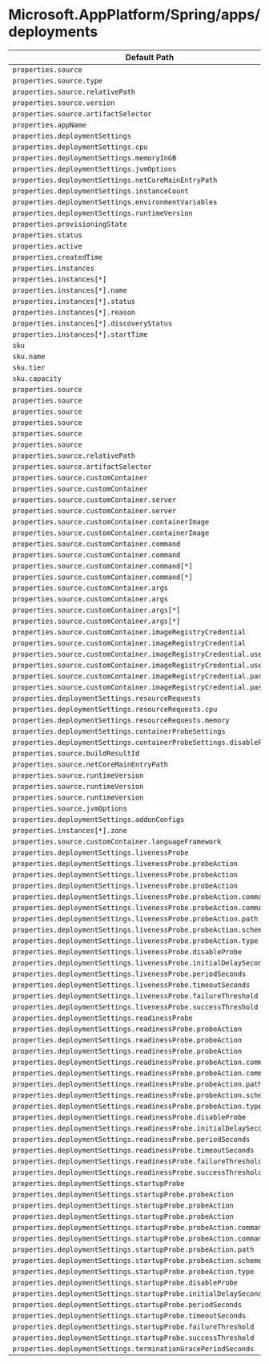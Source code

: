 # Microsoft.AppPlatform/Spring/apps/deployments

| Default Path | Alias |
|---|---|
| `properties.source` | `Microsoft.AppPlatform/Spring/apps/deployments/source` |
| `properties.source.type` | `Microsoft.AppPlatform/Spring/apps/deployments/source.type` |
| `properties.source.relativePath` | `Microsoft.AppPlatform/Spring/apps/deployments/source.relativePath` |
| `properties.source.version` | `Microsoft.AppPlatform/Spring/apps/deployments/source.version` |
| `properties.source.artifactSelector` | `Microsoft.AppPlatform/Spring/apps/deployments/source.artifactSelector` |
| `properties.appName` | `Microsoft.AppPlatform/Spring/apps/deployments/appName` |
| `properties.deploymentSettings` | `Microsoft.AppPlatform/Spring/apps/deployments/deploymentSettings` |
| `properties.deploymentSettings.cpu` | `Microsoft.AppPlatform/Spring/apps/deployments/deploymentSettings.cpu` |
| `properties.deploymentSettings.memoryInGB` | `Microsoft.AppPlatform/Spring/apps/deployments/deploymentSettings.memoryInGB` |
| `properties.deploymentSettings.jvmOptions` | `Microsoft.AppPlatform/Spring/apps/deployments/deploymentSettings.jvmOptions` |
| `properties.deploymentSettings.netCoreMainEntryPath` | `Microsoft.AppPlatform/Spring/apps/deployments/deploymentSettings.netCoreMainEntryPath` |
| `properties.deploymentSettings.instanceCount` | `Microsoft.AppPlatform/Spring/apps/deployments/deploymentSettings.instanceCount` |
| `properties.deploymentSettings.environmentVariables` | `Microsoft.AppPlatform/Spring/apps/deployments/deploymentSettings.environmentVariables` |
| `properties.deploymentSettings.runtimeVersion` | `Microsoft.AppPlatform/Spring/apps/deployments/deploymentSettings.runtimeVersion` |
| `properties.provisioningState` | `Microsoft.AppPlatform/Spring/apps/deployments/provisioningState` |
| `properties.status` | `Microsoft.AppPlatform/Spring/apps/deployments/status` |
| `properties.active` | `Microsoft.AppPlatform/Spring/apps/deployments/active` |
| `properties.createdTime` | `Microsoft.AppPlatform/Spring/apps/deployments/createdTime` |
| `properties.instances` | `Microsoft.AppPlatform/Spring/apps/deployments/instances` |
| `properties.instances[*]` | `Microsoft.AppPlatform/Spring/apps/deployments/instances[*]` |
| `properties.instances[*].name` | `Microsoft.AppPlatform/Spring/apps/deployments/instances[*].name` |
| `properties.instances[*].status` | `Microsoft.AppPlatform/Spring/apps/deployments/instances[*].status` |
| `properties.instances[*].reason` | `Microsoft.AppPlatform/Spring/apps/deployments/instances[*].reason` |
| `properties.instances[*].discoveryStatus` | `Microsoft.AppPlatform/Spring/apps/deployments/instances[*].discoveryStatus` |
| `properties.instances[*].startTime` | `Microsoft.AppPlatform/Spring/apps/deployments/instances[*].startTime` |
| `sku` | `Microsoft.AppPlatform/Spring/apps/deployments/sku` |
| `sku.name` | `Microsoft.AppPlatform/Spring/apps/deployments/sku.name` |
| `sku.tier` | `Microsoft.AppPlatform/Spring/apps/deployments/sku.tier` |
| `sku.capacity` | `Microsoft.AppPlatform/Spring/apps/deployments/sku.capacity` |
| `properties.source` | `Microsoft.AppPlatform/Spring/apps/deployments/source.Container` |
| `properties.source` | `Microsoft.AppPlatform/Spring/apps/deployments/source.BuildResult` |
| `properties.source` | `Microsoft.AppPlatform/Spring/apps/deployments/source.NetCoreZip` |
| `properties.source` | `Microsoft.AppPlatform/Spring/apps/deployments/source.Source` |
| `properties.source` | `Microsoft.AppPlatform/Spring/apps/deployments/source.Jar` |
| `properties.source` | `Microsoft.AppPlatform/Spring/apps/deployments/source.UploadedUserSourceInfo` |
| `properties.source.relativePath` | `Microsoft.AppPlatform/Spring/apps/deployments/source.UploadedUserSourceInfo.relativePath` |
| `properties.source.artifactSelector` | `Microsoft.AppPlatform/Spring/apps/deployments/source.Source.artifactSelector` |
| `properties.source.customContainer` | `Microsoft.AppPlatform/Spring/apps/deployments/source.customContainer` |
| `properties.source.customContainer` | `Microsoft.AppPlatform/Spring/apps/deployments/source.Container.customContainer` |
| `properties.source.customContainer.server` | `Microsoft.AppPlatform/Spring/apps/deployments/source.customContainer.server` |
| `properties.source.customContainer.server` | `Microsoft.AppPlatform/Spring/apps/deployments/source.Container.customContainer.server` |
| `properties.source.customContainer.containerImage` | `Microsoft.AppPlatform/Spring/apps/deployments/source.customContainer.containerImage` |
| `properties.source.customContainer.containerImage` | `Microsoft.AppPlatform/Spring/apps/deployments/source.Container.customContainer.containerImage` |
| `properties.source.customContainer.command` | `Microsoft.AppPlatform/Spring/apps/deployments/source.customContainer.command` |
| `properties.source.customContainer.command` | `Microsoft.AppPlatform/Spring/apps/deployments/source.Container.customContainer.command` |
| `properties.source.customContainer.command[*]` | `Microsoft.AppPlatform/Spring/apps/deployments/source.customContainer.command[*]` |
| `properties.source.customContainer.command[*]` | `Microsoft.AppPlatform/Spring/apps/deployments/source.Container.customContainer.command[*]` |
| `properties.source.customContainer.args` | `Microsoft.AppPlatform/Spring/apps/deployments/source.customContainer.args` |
| `properties.source.customContainer.args` | `Microsoft.AppPlatform/Spring/apps/deployments/source.Container.customContainer.args` |
| `properties.source.customContainer.args[*]` | `Microsoft.AppPlatform/Spring/apps/deployments/source.customContainer.args[*]` |
| `properties.source.customContainer.args[*]` | `Microsoft.AppPlatform/Spring/apps/deployments/source.Container.customContainer.args[*]` |
| `properties.source.customContainer.imageRegistryCredential` | `Microsoft.AppPlatform/Spring/apps/deployments/source.customContainer.imageRegistryCredential` |
| `properties.source.customContainer.imageRegistryCredential` | `Microsoft.AppPlatform/Spring/apps/deployments/source.Container.customContainer.imageRegistryCredential` |
| `properties.source.customContainer.imageRegistryCredential.username` | `Microsoft.AppPlatform/Spring/apps/deployments/source.customContainer.imageRegistryCredential.username` |
| `properties.source.customContainer.imageRegistryCredential.username` | `Microsoft.AppPlatform/Spring/apps/deployments/source.Container.customContainer.imageRegistryCredential.username` |
| `properties.source.customContainer.imageRegistryCredential.password` | `Microsoft.AppPlatform/Spring/apps/deployments/source.customContainer.imageRegistryCredential.password` |
| `properties.source.customContainer.imageRegistryCredential.password` | `Microsoft.AppPlatform/Spring/apps/deployments/source.Container.customContainer.imageRegistryCredential.password` |
| `properties.deploymentSettings.resourceRequests` | `Microsoft.AppPlatform/Spring/apps/deployments/deploymentSettings.resourceRequests` |
| `properties.deploymentSettings.resourceRequests.cpu` | `Microsoft.AppPlatform/Spring/apps/deployments/deploymentSettings.resourceRequests.cpu` |
| `properties.deploymentSettings.resourceRequests.memory` | `Microsoft.AppPlatform/Spring/apps/deployments/deploymentSettings.resourceRequests.memory` |
| `properties.deploymentSettings.containerProbeSettings` | `Microsoft.AppPlatform/Spring/apps/deployments/deploymentSettings.containerProbeSettings` |
| `properties.deploymentSettings.containerProbeSettings.disableProbe` | `Microsoft.AppPlatform/Spring/apps/deployments/deploymentSettings.containerProbeSettings.disableProbe` |
| `properties.source.buildResultId` | `Microsoft.AppPlatform/Spring/apps/deployments/source.BuildResult.buildResultId` |
| `properties.source.netCoreMainEntryPath` | `Microsoft.AppPlatform/Spring/apps/deployments/source.NetCoreZip.netCoreMainEntryPath` |
| `properties.source.runtimeVersion` | `Microsoft.AppPlatform/Spring/apps/deployments/source.NetCoreZip.runtimeVersion` |
| `properties.source.runtimeVersion` | `Microsoft.AppPlatform/Spring/apps/deployments/source.Source.runtimeVersion` |
| `properties.source.runtimeVersion` | `Microsoft.AppPlatform/Spring/apps/deployments/source.Jar.runtimeVersion` |
| `properties.source.jvmOptions` | `Microsoft.AppPlatform/Spring/apps/deployments/source.Jar.jvmOptions` |
| `properties.deploymentSettings.addonConfigs` | `Microsoft.AppPlatform/Spring/apps/deployments/deploymentSettings.addonConfigs` |
| `properties.instances[*].zone` | `Microsoft.AppPlatform/Spring/apps/deployments/instances[*].zone` |
| `properties.source.customContainer.languageFramework` | `Microsoft.AppPlatform/Spring/apps/deployments/source.Container.customContainer.languageFramework` |
| `properties.deploymentSettings.livenessProbe` | `Microsoft.AppPlatform/Spring/apps/deployments/deploymentSettings.livenessProbe` |
| `properties.deploymentSettings.livenessProbe.probeAction` | `Microsoft.AppPlatform/Spring/apps/deployments/deploymentSettings.livenessProbe.probeAction.ExecAction` |
| `properties.deploymentSettings.livenessProbe.probeAction` | `Microsoft.AppPlatform/Spring/apps/deployments/deploymentSettings.livenessProbe.probeAction.HTTPGetAction` |
| `properties.deploymentSettings.livenessProbe.probeAction` | `Microsoft.AppPlatform/Spring/apps/deployments/deploymentSettings.livenessProbe.probeAction` |
| `properties.deploymentSettings.livenessProbe.probeAction.command` | `Microsoft.AppPlatform/Spring/apps/deployments/deploymentSettings.livenessProbe.probeAction.ExecAction.command` |
| `properties.deploymentSettings.livenessProbe.probeAction.command[*]` | `Microsoft.AppPlatform/Spring/apps/deployments/deploymentSettings.livenessProbe.probeAction.ExecAction.command[*]` |
| `properties.deploymentSettings.livenessProbe.probeAction.path` | `Microsoft.AppPlatform/Spring/apps/deployments/deploymentSettings.livenessProbe.probeAction.HTTPGetAction.path` |
| `properties.deploymentSettings.livenessProbe.probeAction.scheme` | `Microsoft.AppPlatform/Spring/apps/deployments/deploymentSettings.livenessProbe.probeAction.HTTPGetAction.scheme` |
| `properties.deploymentSettings.livenessProbe.probeAction.type` | `Microsoft.AppPlatform/Spring/apps/deployments/deploymentSettings.livenessProbe.probeAction.type` |
| `properties.deploymentSettings.livenessProbe.disableProbe` | `Microsoft.AppPlatform/Spring/apps/deployments/deploymentSettings.livenessProbe.disableProbe` |
| `properties.deploymentSettings.livenessProbe.initialDelaySeconds` | `Microsoft.AppPlatform/Spring/apps/deployments/deploymentSettings.livenessProbe.initialDelaySeconds` |
| `properties.deploymentSettings.livenessProbe.periodSeconds` | `Microsoft.AppPlatform/Spring/apps/deployments/deploymentSettings.livenessProbe.periodSeconds` |
| `properties.deploymentSettings.livenessProbe.timeoutSeconds` | `Microsoft.AppPlatform/Spring/apps/deployments/deploymentSettings.livenessProbe.timeoutSeconds` |
| `properties.deploymentSettings.livenessProbe.failureThreshold` | `Microsoft.AppPlatform/Spring/apps/deployments/deploymentSettings.livenessProbe.failureThreshold` |
| `properties.deploymentSettings.livenessProbe.successThreshold` | `Microsoft.AppPlatform/Spring/apps/deployments/deploymentSettings.livenessProbe.successThreshold` |
| `properties.deploymentSettings.readinessProbe` | `Microsoft.AppPlatform/Spring/apps/deployments/deploymentSettings.readinessProbe` |
| `properties.deploymentSettings.readinessProbe.probeAction` | `Microsoft.AppPlatform/Spring/apps/deployments/deploymentSettings.readinessProbe.probeAction.ExecAction` |
| `properties.deploymentSettings.readinessProbe.probeAction` | `Microsoft.AppPlatform/Spring/apps/deployments/deploymentSettings.readinessProbe.probeAction.HTTPGetAction` |
| `properties.deploymentSettings.readinessProbe.probeAction` | `Microsoft.AppPlatform/Spring/apps/deployments/deploymentSettings.readinessProbe.probeAction` |
| `properties.deploymentSettings.readinessProbe.probeAction.command` | `Microsoft.AppPlatform/Spring/apps/deployments/deploymentSettings.readinessProbe.probeAction.ExecAction.command` |
| `properties.deploymentSettings.readinessProbe.probeAction.command[*]` | `Microsoft.AppPlatform/Spring/apps/deployments/deploymentSettings.readinessProbe.probeAction.ExecAction.command[*]` |
| `properties.deploymentSettings.readinessProbe.probeAction.path` | `Microsoft.AppPlatform/Spring/apps/deployments/deploymentSettings.readinessProbe.probeAction.HTTPGetAction.path` |
| `properties.deploymentSettings.readinessProbe.probeAction.scheme` | `Microsoft.AppPlatform/Spring/apps/deployments/deploymentSettings.readinessProbe.probeAction.HTTPGetAction.scheme` |
| `properties.deploymentSettings.readinessProbe.probeAction.type` | `Microsoft.AppPlatform/Spring/apps/deployments/deploymentSettings.readinessProbe.probeAction.type` |
| `properties.deploymentSettings.readinessProbe.disableProbe` | `Microsoft.AppPlatform/Spring/apps/deployments/deploymentSettings.readinessProbe.disableProbe` |
| `properties.deploymentSettings.readinessProbe.initialDelaySeconds` | `Microsoft.AppPlatform/Spring/apps/deployments/deploymentSettings.readinessProbe.initialDelaySeconds` |
| `properties.deploymentSettings.readinessProbe.periodSeconds` | `Microsoft.AppPlatform/Spring/apps/deployments/deploymentSettings.readinessProbe.periodSeconds` |
| `properties.deploymentSettings.readinessProbe.timeoutSeconds` | `Microsoft.AppPlatform/Spring/apps/deployments/deploymentSettings.readinessProbe.timeoutSeconds` |
| `properties.deploymentSettings.readinessProbe.failureThreshold` | `Microsoft.AppPlatform/Spring/apps/deployments/deploymentSettings.readinessProbe.failureThreshold` |
| `properties.deploymentSettings.readinessProbe.successThreshold` | `Microsoft.AppPlatform/Spring/apps/deployments/deploymentSettings.readinessProbe.successThreshold` |
| `properties.deploymentSettings.startupProbe` | `Microsoft.AppPlatform/Spring/apps/deployments/deploymentSettings.startupProbe` |
| `properties.deploymentSettings.startupProbe.probeAction` | `Microsoft.AppPlatform/Spring/apps/deployments/deploymentSettings.startupProbe.probeAction.ExecAction` |
| `properties.deploymentSettings.startupProbe.probeAction` | `Microsoft.AppPlatform/Spring/apps/deployments/deploymentSettings.startupProbe.probeAction.HTTPGetAction` |
| `properties.deploymentSettings.startupProbe.probeAction` | `Microsoft.AppPlatform/Spring/apps/deployments/deploymentSettings.startupProbe.probeAction` |
| `properties.deploymentSettings.startupProbe.probeAction.command` | `Microsoft.AppPlatform/Spring/apps/deployments/deploymentSettings.startupProbe.probeAction.ExecAction.command` |
| `properties.deploymentSettings.startupProbe.probeAction.command[*]` | `Microsoft.AppPlatform/Spring/apps/deployments/deploymentSettings.startupProbe.probeAction.ExecAction.command[*]` |
| `properties.deploymentSettings.startupProbe.probeAction.path` | `Microsoft.AppPlatform/Spring/apps/deployments/deploymentSettings.startupProbe.probeAction.HTTPGetAction.path` |
| `properties.deploymentSettings.startupProbe.probeAction.scheme` | `Microsoft.AppPlatform/Spring/apps/deployments/deploymentSettings.startupProbe.probeAction.HTTPGetAction.scheme` |
| `properties.deploymentSettings.startupProbe.probeAction.type` | `Microsoft.AppPlatform/Spring/apps/deployments/deploymentSettings.startupProbe.probeAction.type` |
| `properties.deploymentSettings.startupProbe.disableProbe` | `Microsoft.AppPlatform/Spring/apps/deployments/deploymentSettings.startupProbe.disableProbe` |
| `properties.deploymentSettings.startupProbe.initialDelaySeconds` | `Microsoft.AppPlatform/Spring/apps/deployments/deploymentSettings.startupProbe.initialDelaySeconds` |
| `properties.deploymentSettings.startupProbe.periodSeconds` | `Microsoft.AppPlatform/Spring/apps/deployments/deploymentSettings.startupProbe.periodSeconds` |
| `properties.deploymentSettings.startupProbe.timeoutSeconds` | `Microsoft.AppPlatform/Spring/apps/deployments/deploymentSettings.startupProbe.timeoutSeconds` |
| `properties.deploymentSettings.startupProbe.failureThreshold` | `Microsoft.AppPlatform/Spring/apps/deployments/deploymentSettings.startupProbe.failureThreshold` |
| `properties.deploymentSettings.startupProbe.successThreshold` | `Microsoft.AppPlatform/Spring/apps/deployments/deploymentSettings.startupProbe.successThreshold` |
| `properties.deploymentSettings.terminationGracePeriodSeconds` | `Microsoft.AppPlatform/Spring/apps/deployments/deploymentSettings.terminationGracePeriodSeconds` |

